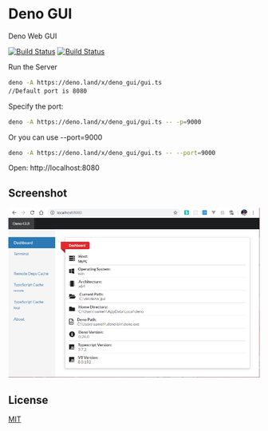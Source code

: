 # Deno GUI

Deno Web GUI

[![Build Status](https://api.travis-ci.com/fakoua/deno_gui.svg?branch=master)](https://travis-ci.com/fakoua/deno_gui)
[![Build Status](https://github.com/fakoua/deno_gui/workflows/CI/badge.svg?branch=master&event=push)](https://github.com/fakoua/soxa/actions)

Run the Server

```bash
deno -A https://deno.land/x/deno_gui/gui.ts
//Default port is 8080
```

Specify the port:

```bash
deno -A https://deno.land/x/deno_gui/gui.ts -- -p=9000
```

Or you can use --port=9000

```bash
deno -A https://deno.land/x/deno_gui/gui.ts -- --port=9000
```

Open: http://localhost:8080

## Screenshot

![Deno GUI](https://raw.githubusercontent.com/fakoua/deno_gui/master/assets/deno_gui01.png)

## License

[MIT](LICENSE)
